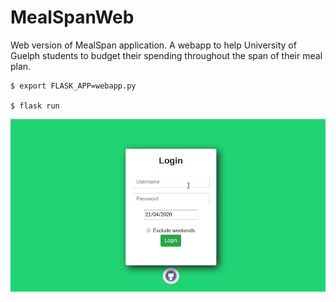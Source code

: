 # MealSpanWeb

Web version of MealSpan application. A webapp to help University of Guelph students to budget their spending throughout the span of their meal plan.

    $ export FLASK_APP=webapp.py

    $ flask run


![preview](./preview.gif)
